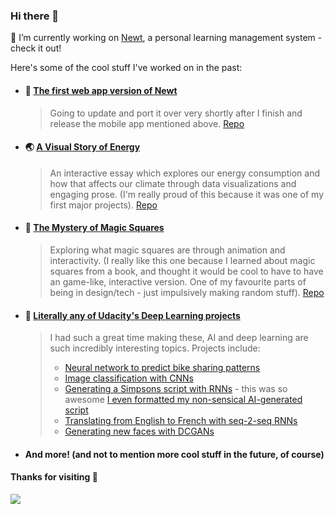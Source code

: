 ### Hi there 👋

🔭 I’m currently working on [Newt](https://github.com/newt-learning/newt-app), a personal learning management system - check it out!

Here's some of the cool stuff I've worked on in the past:
- #### :blue_book: [The first web app version of Newt](https://newt-organizer.herokuapp.com/)
  > Going to update and port it over very shortly after I finish and release the mobile app mentioned above. [Repo](https://github.com/newted/newt-organizer)
- #### :earth_asia: [A Visual Story of Energy](https://nehal96.github.io/energy/)
  > An interactive essay which explores our energy consumption and how that affects our climate through data visualizations and engaging prose. (I'm really proud of this because it was one of my first major projects). [Repo](https://github.com/nehal96/energy)
- #### :tophat: [The Mystery of Magic Squares](https://nehal96.github.io/magic-squares/)
  > Exploring what magic squares are through animation and interactivity. (I really like this one because I learned about magic squares from a book, and thought it would be cool to have to have an game-like, interactive version. One of my favourite parts of being in design/tech - just impulsively making random stuff). [Repo](https://github.com/nehal96/magic-squares)
- #### :robot: [Literally any of Udacity's Deep Learning projects](https://github.com/nehal96/Deep-Learning-ND-Exercises)
  > I had such a great time making these, AI and deep learning are such incredibly interesting topics. Projects include: 
  > - [Neural network to predict bike sharing patterns](https://github.com/nehal96/Bike-Sharing-Neural-Network)
  > - [Image classification with CNNs](https://github.com/nehal96/Image-Classification-CovNet)
  > - [Generating a Simpsons script with RNNs](https://github.com/nehal96/Simpsons-Script-Generation) - this was so awesome [I even formatted my non-sensical AI-generated script](https://github.com/nehal96/Simpsons-Script-Generation/blob/master/Simpson's%20Script%20-%20Queen's%20Elizabeth.pdf)
  > - [Translating from English to French with seq-2-seq RNNs](https://github.com/nehal96/Seq2Seq-Language-Translation)
  > - [Generating new faces with DCGANs](https://github.com/nehal96/Face-Generation-DCGAN)
 - #### And more! (and not to mention more cool stuff in the future, of course)

#### Thanks for visiting 👋
![](https://media.giphy.com/media/A6aHBCFqlE0Rq/giphy.gif)

<!--
**nehal96/nehal96** is a ✨ _special_ ✨ repository because its `README.md` (this file) appears on your GitHub profile.

Here are some ideas to get you started:

- 🔭 I’m currently working on ...
- 🌱 I’m currently learning ...
- 👯 I’m looking to collaborate on ...
- 🤔 I’m looking for help with ...
- 💬 Ask me about ...
- 📫 How to reach me: ...
- 😄 Pronouns: ...
- ⚡ Fun fact: ...
-->
